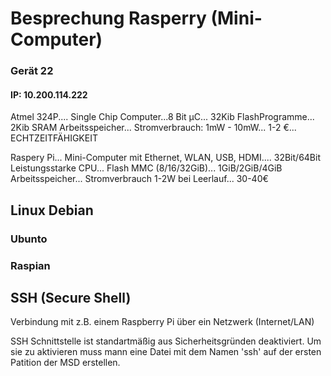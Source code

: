 # Besprechung Rasperry (Mini-Computer)      
### Gerät 22
#### IP: 10.200.114.222 


Atmel 324P.... Single Chip Computer...8 Bit µC... 32Kib FlashProgramme... 2Kib SRAM Arbeitsspeicher... Stromverbrauch: 1mW - 10mW... 1-2 €... ECHTZEITFÄHIGKEIT

Raspery Pi... Mini-Computer mit Ethernet, WLAN, USB, HDMI.... 32Bit/64Bit Leistungsstarke CPU... Flash MMC (8/16/32GiB)... 1GiB/2GiB/4GiB Arbeitsspeicher... Stromverbrauch 1-2W bei Leerlauf... 30-40€

## Linux Debian
### Ubunto  
### Raspian

## SSH (Secure Shell)
Verbindung mit z.B. einem Raspberry Pi über ein Netzwerk (Internet/LAN)

SSH Schnittstelle ist standartmäßig aus Sicherheitsgründen deaktiviert. Um sie zu aktivieren muss mann eine Datei mit dem Namen 'ssh' auf der ersten Patition der MSD erstellen.
